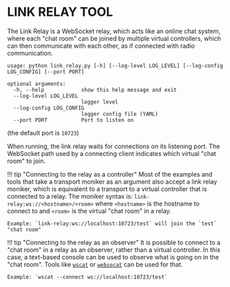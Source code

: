 LINK RELAY TOOL
===============

The Link Relay is a WebSocket relay, which acts like an online chat system, where each "chat room" can be joined by multiple virtual controllers, which can then communicate with each other, as if connected with radio communication.

```
usage: python link_relay.py [-h] [--log-level LOG_LEVEL] [--log-config LOG_CONFIG] [--port PORT]

optional arguments:
  -h, --help            show this help message and exit
  --log-level LOG_LEVEL
                        logger level
  --log-config LOG_CONFIG
                        logger config file (YAML)
  --port PORT           Port to listen on
```

(the default port is `10723`)

When running, the link relay waits for connections on its listening port.
The WebSocket path used by a connecting client indicates which virtual "chat room" to join.


!!! tip "Connecting to the relay as a controller"
    Most of the examples and tools that take a transport moniker as an argument also accept a link relay moniker, which is equivalent to a transport to a virtual controller that is connected to a relay.
    The moniker syntax is: `link-relay:ws://<hostname>/<room>` where `<hostname>` is the hostname to connect to and `<room>` is the virtual "chat room" in a relay.

    Example: `link-relay:ws://localhost:10723/test` will join the `test` "chat room"

!!! tip "Connecting to the relay as an observer"
    It is possible to connect to a "chat room" in a relay as an observer, rather than a virtual controller. In this case, a text-based console can be used to observe what is going on in the "chat room". Tools like [`wscat`](https://github.com/websockets/wscat#readme) or [`websocat`](https://github.com/vi/websocat) can be used for that.

    Example: `wscat --connect ws://localhost:10723/test`

